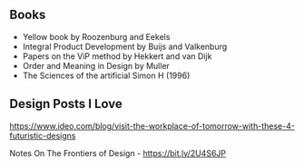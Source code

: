 ## Books

- Yellow book by Roozenburg and Eekels
- Integral Product Development by Buijs and Valkenburg
- Papers on the ViP method by Hekkert and van Dijk
- Order and Meaning in Design by Muller
- The Sciences of the artificial Simon H (1996)


## Design Posts I Love

https://www.ideo.com/blog/visit-the-workplace-of-tomorrow-with-these-4-futuristic-designs

Notes On The Frontiers of Design - https://bit.ly/2U4S6JP
